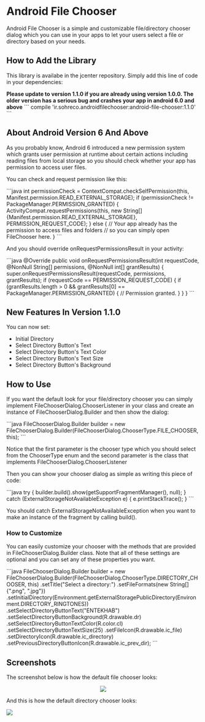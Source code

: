 <h1>Android File Chooser</h1>
<p>Android File Chooser is a simple and customizable file/directory chooser dialog which you can use in your apps to let your users select a file or directory based on your needs.</p>
<h2>How to Add the Library</h2>
<p>This library is availabe in the jcenter repository. Simply add this line of code in your dependencies:</p>
<b>Please update to version 1.1.0 if you are already using version 1.0.0. The older version has a serious bug and crashes your app in android 6.0  and above</b>
```
compile 'ir.sohreco.androidfilechooser:android-file-chooser:1.1.0'
```
<h2>About Android Version 6 And Above</h2>
<p>As you probably know, Android 6 introduced a new permission system which grants user permission at runtime about certain actions including reading files from local storage so you should check whether your app has permission to access user files.</p>
<p>You can check and request permission like this:</p>
```java
int permissionCheck = ContextCompat.checkSelfPermission(this, Manifest.permission.READ_EXTERNAL_STORAGE);
if (permissionCheck != PackageManager.PERMISSION_GRANTED) {
    ActivityCompat.requestPermissions(this, new String[]{Manifest.permission.READ_EXTERNAL_STORAGE}, PERMISSION_REQUEST_CODE);
} else {
    // Your app already has the permission to access files and folders
    // so you can simply open FileChooser here.
}
```
<p>And you should override onRequestPermissionsResult in your activity:</p>
```java
@Override
public void onRequestPermissionsResult(int requestCode, @NonNull String[] permissions, @NonNull int[] grantResults) {
    super.onRequestPermissionsResult(requestCode, permissions, grantResults);
    if (requestCode == PERMISSION_REQUEST_CODE) {
        if (grantResults.length > 0 && grantResults[0] == PackageManager.PERMISSION_GRANTED) {
            // Permission granted.
        }
    }
}
```
<h2>New Features In Version 1.1.0</h2>
You can now set:
  <ul>
    <li>Initial Directory</li>
    <li>Select Directory Button's Text</li>
    <li>Select Directory Button's Text Color</li>
    <li>Select Directory Button's Text Size</li>
    <li>Select Directory Button's Background</li>
  </ul>
<h2>How to Use</h2>
<p>If you want the default look for your file/directory chooser you can simply implement FileChooserDialog.ChooserListener in your class and create an instance of FileChooserDialog.Builder and then show the dialog:</p>
```java
FileChooserDialog.Builder builder = new FileChooserDialog.Builder(FileChooserDialog.ChooserType.FILE_CHOOSER, this);
```
<p>Notice that the first parameter is the chooser type which you should select from the ChooserType enum and the second parameter is the class that implements FileChooserDialog.ChooserListener </p>
<p>Then you can show your chooser dialog as simple as writing this piece of code:</p>
```java
try {
  builder.build().show(getSupportFragmentManager(), null);
} catch (ExternalStorageNotAvailableException e) {
  e.printStackTrace();
}
```
<p>You should catch ExternalStorageNotAvailableException when you want to make an instance of the fragment by calling build().</p>
<h3>How to Customize</h3>
<p>You can easily customize your chooser with the methods that are provided in FileChooserDialog.Builder class. Note that all of these settings are optional and you can set any of these properties you want.</p>
```java
FileChooserDialog.Builder builder = 
                new FileChooserDialog.Builder(FileChooserDialog.ChooserType.DIRECTORY_CHOOSER, this)
                .setTitle("Select a directory:")
                .setFileFormats(new String[]{".png", ".jpg"})
                .setInitialDirectory(Environment.getExternalStoragePublicDirectory(Environment.DIRECTORY_RINGTONES))
                .setSelectDirectoryButtonText("ENTEKHAB")
                .setSelectDirectoryButtonBackground(R.drawable.dr)
                .setSelectDirectoryButtonTextColor(R.color.cl)
                .setSelectDirectoryButtonTextSize(25)
                .setFileIcon(R.drawable.ic_file)
                .setDirectoryIcon(R.drawable.ic_directory)
                .setPreviousDirectoryButtonIcon(R.drawable.ic_prev_dir);
```
<h2>Screenshots</h2>
<p>The screenshot below is how the default file chooser looks:</p>
<center><img src="http://sm.uploads.im/t/IhMw3.png" /></center>
<p>And this is how the default directory chooser looks:</p>
<img src="http://sj.uploads.im/t/WENpi.png" />
